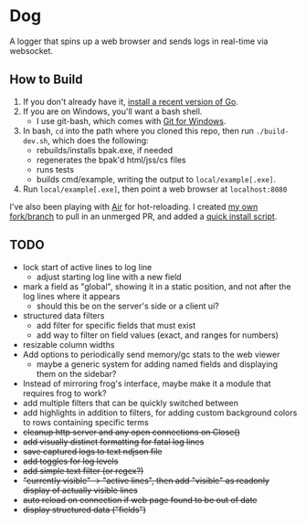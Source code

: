 # Dog

A logger that spins up a web browser and sends logs in real-time via websocket.

## How to Build

1. If you don't already have it, [install a recent version of Go](https://golang.org/doc/install).
2. If you are on Windows, you'll want a bash shell.
   - I use git-bash, which comes with [Git for Windows](https://gitforwindows.org).
3. In bash, `cd` into the path where you cloned this repo, then run `./build-dev.sh`, which does the following:
   - rebuilds/installs bpak.exe, if needed
   - regenerates the bpak'd html/jss/cs files
   - runs tests
   - builds cmd/example, writing the output to `local/example[.exe]`.
4. Run `local/example[.exe]`, then point a web browser at `localhost:8080`

I've also been playing with [Air](https://github.com/cosmtrek/air) for hot-reloading. I created [my own fork/branch](https://github.com/danbrakeley/air/tree/brakeley) to pull in an unmerged PR, and added a [quick install script](https://github.com/danbrakeley/air/blob/brakeley/brakeley-install.sh).

## TODO

- lock start of active lines to log line
  - adjust starting log line with a new field
- mark a field as "global", showing it in a static position, and not after the log lines where it appears
  - should this be on the server's side or a client ui?
- structured data filters
  - add filter for specific fields that must exist
  - add way to filter on field values (exact, and ranges for numbers)
- resizable column widths
- Add options to periodically send memory/gc stats to the web viewer
  - maybe a generic system for adding named fields and displaying them on the sidebar?
- Instead of mirroring frog's interface, maybe make it a module that requires frog to work?
- add multiple filters that can be quickly switched between
- add highlights in addition to filters, for adding custom background colors to rows containing specific terms
- ~~cleanup http server and any open connections on Close()~~
- ~~add visually distinct formatting for fatal log lines~~
- ~~save captured logs to text ndjson file~~
- ~~add toggles for log levels~~
- ~~add simple text filter (or regex?)~~
- ~~"currently visible" -> "active lines", then add "visible" as readonly display of actually visible lines~~
- ~~auto reload on connection if web page found to be out of date~~
- ~~display structured data ("fields")~~
